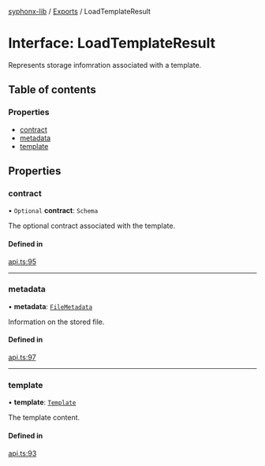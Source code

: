 [syphonx-lib](../README.md) / [Exports](../modules.md) / LoadTemplateResult

# Interface: LoadTemplateResult

Represents storage infomration associated with a template.

## Table of contents

### Properties

- [contract](LoadTemplateResult.md#contract)
- [metadata](LoadTemplateResult.md#metadata)
- [template](LoadTemplateResult.md#template)

## Properties

### contract

• `Optional` **contract**: `Schema`

The optional contract associated with the template.

#### Defined in

[api.ts:95](https://github.com/dtempx/syphonx-lib/blob/5494802/api.ts#L95)

___

### metadata

• **metadata**: [`FileMetadata`](FileMetadata.md)

Information on the stored file.

#### Defined in

[api.ts:97](https://github.com/dtempx/syphonx-lib/blob/5494802/api.ts#L97)

___

### template

• **template**: [`Template`](Template.md)

The template content.

#### Defined in

[api.ts:93](https://github.com/dtempx/syphonx-lib/blob/5494802/api.ts#L93)
